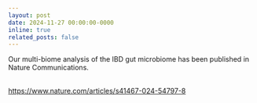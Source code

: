 ```yaml
---
layout: post
date: 2024-11-27 00:00:00-0000
inline: true
related_posts: false
---
```


Our multi-biome analysis of the IBD gut microbiome has been published in Nature Communications.

<br>
<a href="https://www.nature.com/articles/s41467-024-54797-8" target="_blank" rel="noopener noreferrer">
  https://www.nature.com/articles/s41467-024-54797-8
</a>
